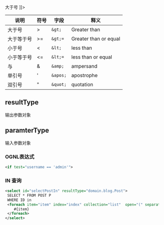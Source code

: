 

大于号 <![CDATA[ > ]]>



| 说明       | 符号 | 字段     | 释义                  |
| ---------- | ---- | -------- | --------------------- |
| 大于号     | >    | `&gt;`   | Greater than          |
| 大于等于号 | >=   | `&gt;=`  | Greater than or equal |
| 小于号     | <    | `&lt;`   | less than             |
| 小于等于号 | <=   | `&lt;=`  | less than or equal    |
| 与         | &    | `&amp;`  | ampersand             |
| 单引号     | '    | `&apos;` | apostrophe            |
| 双引号     | "    | `&quot;` | quotation             |



## resultType

输出参数对象



## paramterType

输入参数对象



### OGNL表达式

```xml
<if test="username == 'admin'">
```



### IN 查询

```xml
<select id="selectPostIn" resultType="domain.blog.Post">
 SELECT * FROM POST P
 WHERE ID in
 <foreach item="item" index="index" collection="list"  open="(" separator="," close=")">
    #{item}
 </foreach>
</select>
```


